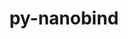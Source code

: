 ---
title: "py-nanobind"
layout: cache
categories: [package, develop]
meta: {"compilers": ["gcc@13.2.0"], "num_specs": 67, "num_specs_by_stack": {"ml-linux-x86_64-rocm": 3, "root": 67}, "oss": ["ubuntu24.04"], "platforms": ["linux"], "stacks": ["ml-linux-x86_64-rocm", "root"], "targets": ["x86_64_v3"], "versions": ["2.5.0", "2.6.1", "2.7.0", "2.8.0"]}
spec_details: [{"compiler": "gcc@13.2.0", "hash": "2i675noovs3thgag6zyvxjdwqfulsdkn", "os": "ubuntu24.04", "platform": "linux", "size": "-", "stacks": ["root"], "target": "x86_64_v3", "variants": ["build_system=python_pip", "commit=44ad9a9e5729abda24ef8dc9d76233d801e651e9"], "versions": ["2.7.0"]}, {"compiler": "gcc@13.2.0", "hash": "34euvg32eokirybfpojad3gtzxxptgxg", "os": "ubuntu24.04", "platform": "linux", "size": "-", "stacks": ["root"], "target": "x86_64_v3", "variants": ["build_system=python_pip", "commit=0e7aa61a75052034453cd2b906a79fe222792697"], "versions": ["2.8.0"]}, {"compiler": "gcc@13.2.0", "hash": "373h5dtxww3jiggqo2riwosidqc562yr", "os": "ubuntu24.04", "platform": "linux", "size": "-", "stacks": ["root"], "target": "x86_64_v3", "variants": ["build_system=python_pip", "commit=0e7aa61a75052034453cd2b906a79fe222792697"], "versions": ["2.8.0"]}, {"compiler": "gcc@13.2.0", "hash": "3dngozsikpuiq4benac56ib7v7hybnzu", "os": "ubuntu24.04", "platform": "linux", "size": "-", "stacks": ["root"], "target": "x86_64_v3", "variants": ["build_system=python_pip", "commit=44ad9a9e5729abda24ef8dc9d76233d801e651e9"], "versions": ["2.7.0"]}, {"compiler": "gcc@13.2.0", "hash": "5yjok57kbiv7coi2jwo74zdxkykvakku", "os": "ubuntu24.04", "platform": "linux", "size": "-", "stacks": ["root"], "target": "x86_64_v3", "variants": ["build_system=python_pip", "commit=0e7aa61a75052034453cd2b906a79fe222792697"], "versions": ["2.8.0"]}, {"compiler": "gcc@13.2.0", "hash": "63nvr44lbrqjq55vhnds4otpn2zpm7sv", "os": "ubuntu24.04", "platform": "linux", "size": "-", "stacks": ["root"], "target": "x86_64_v3", "variants": ["build_system=python_pip"], "versions": ["2.7.0"]}, {"compiler": "gcc@13.2.0", "hash": "66zzeqf4cekfyw4nmzakmt3525gm2mrr", "os": "ubuntu24.04", "platform": "linux", "size": "-", "stacks": ["ml-linux-x86_64-rocm", "root"], "target": "x86_64_v3", "variants": ["build_system=python_pip", "commit=0e7aa61a75052034453cd2b906a79fe222792697"], "versions": ["2.8.0"]}, {"compiler": "gcc@13.2.0", "hash": "6hxrlogxy25ndx2fytvxf6636ndojtg4", "os": "ubuntu24.04", "platform": "linux", "size": "-", "stacks": ["root"], "target": "x86_64_v3", "variants": ["build_system=python_pip", "commit=0e7aa61a75052034453cd2b906a79fe222792697"], "versions": ["2.8.0"]}, {"compiler": "gcc@13.2.0", "hash": "6z2uu6akcrtjv7zbzy2f7ripbgv2nwje", "os": "ubuntu24.04", "platform": "linux", "size": "-", "stacks": ["ml-linux-x86_64-rocm", "root"], "target": "x86_64_v3", "variants": ["build_system=python_pip", "commit=0e7aa61a75052034453cd2b906a79fe222792697"], "versions": ["2.8.0"]}, {"compiler": "gcc@13.2.0", "hash": "7chqxh4u5ylicoxqkbsuxvgljbrnbftj", "os": "ubuntu24.04", "platform": "linux", "size": "-", "stacks": ["root"], "target": "x86_64_v3", "variants": ["build_system=python_pip", "commit=0e7aa61a75052034453cd2b906a79fe222792697"], "versions": ["2.8.0"]}, {"compiler": "gcc@13.2.0", "hash": "7glq2ag3uxhwartlgmvqkw6kz7rw4uci", "os": "ubuntu24.04", "platform": "linux", "size": "-", "stacks": ["root"], "target": "x86_64_v3", "variants": ["build_system=python_pip", "commit=44ad9a9e5729abda24ef8dc9d76233d801e651e9"], "versions": ["2.7.0"]}, {"compiler": "gcc@13.2.0", "hash": "b2iswcfy6rumwbds6ajs35z2wzojplg3", "os": "ubuntu24.04", "platform": "linux", "size": "-", "stacks": ["root"], "target": "x86_64_v3", "variants": ["build_system=python_pip", "commit=44ad9a9e5729abda24ef8dc9d76233d801e651e9"], "versions": ["2.7.0"]}, {"compiler": "gcc@13.2.0", "hash": "bjjmw2jltsjvtphokukrnzidcm2tvo5d", "os": "ubuntu24.04", "platform": "linux", "size": "-", "stacks": ["root"], "target": "x86_64_v3", "variants": ["build_system=python_pip"], "versions": ["2.7.0"]}, {"compiler": "gcc@13.2.0", "hash": "chc3d5gcj43oug2hlrdn2xjxfmnsveza", "os": "ubuntu24.04", "platform": "linux", "size": "-", "stacks": ["root"], "target": "x86_64_v3", "variants": ["build_system=python_pip", "commit=44ad9a9e5729abda24ef8dc9d76233d801e651e9"], "versions": ["2.7.0"]}, {"compiler": "gcc@13.2.0", "hash": "d52hphkpcdqyych6c3elmuymsq6ck5cu", "os": "ubuntu24.04", "platform": "linux", "size": "-", "stacks": ["root"], "target": "x86_64_v3", "variants": ["build_system=python_pip"], "versions": ["2.5.0"]}, {"compiler": "gcc@13.2.0", "hash": "dimjixzly47c2wubu7ucmyfkmgbc4h4g", "os": "ubuntu24.04", "platform": "linux", "size": "-", "stacks": ["root"], "target": "x86_64_v3", "variants": ["build_system=python_pip", "commit=0e7aa61a75052034453cd2b906a79fe222792697"], "versions": ["2.8.0"]}, {"compiler": "gcc@13.2.0", "hash": "dqtve3sm4euwjaxzm76umuse4lm2oqiv", "os": "ubuntu24.04", "platform": "linux", "size": "-", "stacks": ["root"], "target": "x86_64_v3", "variants": ["build_system=python_pip", "commit=44ad9a9e5729abda24ef8dc9d76233d801e651e9"], "versions": ["2.7.0"]}, {"compiler": "gcc@13.2.0", "hash": "dtnqbf2q5y7wefkqzh5d7ecisqnwqe2i", "os": "ubuntu24.04", "platform": "linux", "size": "-", "stacks": ["root"], "target": "x86_64_v3", "variants": ["build_system=python_pip", "commit=44ad9a9e5729abda24ef8dc9d76233d801e651e9"], "versions": ["2.7.0"]}, {"compiler": "gcc@13.2.0", "hash": "ehb32ng5owcvytaa6nb5ecti2aoma3oa", "os": "ubuntu24.04", "platform": "linux", "size": "-", "stacks": ["root"], "target": "x86_64_v3", "variants": ["build_system=python_pip"], "versions": ["2.6.1"]}, {"compiler": "gcc@13.2.0", "hash": "enqjebkbiwomludcf2awopcksgrbu5ki", "os": "ubuntu24.04", "platform": "linux", "size": "-", "stacks": ["root"], "target": "x86_64_v3", "variants": ["build_system=python_pip", "commit=0e7aa61a75052034453cd2b906a79fe222792697"], "versions": ["2.8.0"]}, {"compiler": "gcc@13.2.0", "hash": "fjwemhcxvlm45rt5e3guf2mtunbswwh5", "os": "ubuntu24.04", "platform": "linux", "size": "-", "stacks": ["root"], "target": "x86_64_v3", "variants": ["build_system=python_pip"], "versions": ["2.7.0"]}, {"compiler": "gcc@13.2.0", "hash": "gitb7i6jptjxtdg7ivhgoev72fu32ul3", "os": "ubuntu24.04", "platform": "linux", "size": "-", "stacks": ["root"], "target": "x86_64_v3", "variants": ["build_system=python_pip", "commit=0e7aa61a75052034453cd2b906a79fe222792697"], "versions": ["2.8.0"]}, {"compiler": "gcc@13.2.0", "hash": "grbs63as3qq3xr6wr4qkg4hjauh737dg", "os": "ubuntu24.04", "platform": "linux", "size": "-", "stacks": ["root"], "target": "x86_64_v3", "variants": ["build_system=python_pip"], "versions": ["2.7.0"]}, {"compiler": "gcc@13.2.0", "hash": "h5gv4ankjjclbvttru75p4am5cl3un7e", "os": "ubuntu24.04", "platform": "linux", "size": "-", "stacks": ["root"], "target": "x86_64_v3", "variants": ["build_system=python_pip", "commit=0e7aa61a75052034453cd2b906a79fe222792697"], "versions": ["2.8.0"]}, {"compiler": "gcc@13.2.0", "hash": "ho25nv5cqoiiwjdpvefh7t3dm46zdezf", "os": "ubuntu24.04", "platform": "linux", "size": "-", "stacks": ["root"], "target": "x86_64_v3", "variants": ["build_system=python_pip", "commit=0e7aa61a75052034453cd2b906a79fe222792697"], "versions": ["2.8.0"]}, {"compiler": "gcc@13.2.0", "hash": "i3oafxvqny7nejofqqefyawnewgyjkzo", "os": "ubuntu24.04", "platform": "linux", "size": "-", "stacks": ["root"], "target": "x86_64_v3", "variants": ["build_system=python_pip"], "versions": ["2.6.1"]}, {"compiler": "gcc@13.2.0", "hash": "ixtpc7brormgkvfzm5dv64zgov5snwh7", "os": "ubuntu24.04", "platform": "linux", "size": "-", "stacks": ["root"], "target": "x86_64_v3", "variants": ["build_system=python_pip", "commit=0e7aa61a75052034453cd2b906a79fe222792697"], "versions": ["2.8.0"]}, {"compiler": "gcc@13.2.0", "hash": "j3rcbwcwkgafotqd2falj3uczdxqey27", "os": "ubuntu24.04", "platform": "linux", "size": "-", "stacks": ["root"], "target": "x86_64_v3", "variants": ["build_system=python_pip", "commit=44ad9a9e5729abda24ef8dc9d76233d801e651e9"], "versions": ["2.7.0"]}, {"compiler": "gcc@13.2.0", "hash": "jlkm3ulweatonqdfs3vd2rc6bbkxj6fn", "os": "ubuntu24.04", "platform": "linux", "size": "-", "stacks": ["root"], "target": "x86_64_v3", "variants": ["build_system=python_pip", "commit=44ad9a9e5729abda24ef8dc9d76233d801e651e9"], "versions": ["2.7.0"]}, {"compiler": "gcc@13.2.0", "hash": "jnzudndbw3juxfjmwxc3krzxcvfvopgy", "os": "ubuntu24.04", "platform": "linux", "size": "-", "stacks": ["root"], "target": "x86_64_v3", "variants": ["build_system=python_pip", "commit=0e7aa61a75052034453cd2b906a79fe222792697"], "versions": ["2.8.0"]}, {"compiler": "gcc@13.2.0", "hash": "kruj2mbvfb53c35pi44rpladhno6pxza", "os": "ubuntu24.04", "platform": "linux", "size": "-", "stacks": ["root"], "target": "x86_64_v3", "variants": ["build_system=python_pip"], "versions": ["2.7.0"]}, {"compiler": "gcc@13.2.0", "hash": "kuntltyx3svuqagoexcqfwdej44xutr6", "os": "ubuntu24.04", "platform": "linux", "size": "-", "stacks": ["root"], "target": "x86_64_v3", "variants": ["build_system=python_pip", "commit=44ad9a9e5729abda24ef8dc9d76233d801e651e9"], "versions": ["2.7.0"]}, {"compiler": "gcc@13.2.0", "hash": "l3l2tjbslxylm72cnlaolxrzrz4r2roi", "os": "ubuntu24.04", "platform": "linux", "size": "-", "stacks": ["root"], "target": "x86_64_v3", "variants": ["build_system=python_pip", "commit=0e7aa61a75052034453cd2b906a79fe222792697"], "versions": ["2.8.0"]}, {"compiler": "gcc@13.2.0", "hash": "ljz4vonfqiizig63eq7tli63cgoakcge", "os": "ubuntu24.04", "platform": "linux", "size": "-", "stacks": ["root"], "target": "x86_64_v3", "variants": ["build_system=python_pip"], "versions": ["2.7.0"]}, {"compiler": "gcc@13.2.0", "hash": "m4lr7wzspxbm3wm2omavq5vaalu5g5qw", "os": "ubuntu24.04", "platform": "linux", "size": "-", "stacks": ["root"], "target": "x86_64_v3", "variants": ["build_system=python_pip", "commit=44ad9a9e5729abda24ef8dc9d76233d801e651e9"], "versions": ["2.7.0"]}, {"compiler": "gcc@13.2.0", "hash": "mmlyozbg3r5zuf3fnpzxpvlgi5yngs5w", "os": "ubuntu24.04", "platform": "linux", "size": "-", "stacks": ["root"], "target": "x86_64_v3", "variants": ["build_system=python_pip"], "versions": ["2.7.0"]}, {"compiler": "gcc@13.2.0", "hash": "mtnakw5nmisvsocudsuqbqhgugz44hxn", "os": "ubuntu24.04", "platform": "linux", "size": "-", "stacks": ["root"], "target": "x86_64_v3", "variants": ["build_system=python_pip", "commit=0e7aa61a75052034453cd2b906a79fe222792697"], "versions": ["2.8.0"]}, {"compiler": "gcc@13.2.0", "hash": "mzcc3czsiv6ih37qe4mi675ao34fjepi", "os": "ubuntu24.04", "platform": "linux", "size": "-", "stacks": ["root"], "target": "x86_64_v3", "variants": ["build_system=python_pip"], "versions": ["2.7.0"]}, {"compiler": "gcc@13.2.0", "hash": "nhczagqkuo5ifzo47kq47b7nkiqx3fmp", "os": "ubuntu24.04", "platform": "linux", "size": "-", "stacks": ["root"], "target": "x86_64_v3", "variants": ["build_system=python_pip"], "versions": ["2.5.0"]}, {"compiler": "gcc@13.2.0", "hash": "nmemuqpdkagnfm72nzxz3jl3s2apbuih", "os": "ubuntu24.04", "platform": "linux", "size": "-", "stacks": ["root"], "target": "x86_64_v3", "variants": ["build_system=python_pip"], "versions": ["2.5.0"]}, {"compiler": "gcc@13.2.0", "hash": "novl7wbube6jorawzq54hmlu7k5mc37j", "os": "ubuntu24.04", "platform": "linux", "size": "-", "stacks": ["root"], "target": "x86_64_v3", "variants": ["build_system=python_pip"], "versions": ["2.7.0"]}, {"compiler": "gcc@13.2.0", "hash": "obxgwq4i6geu5i2pyeejqbevcupvcies", "os": "ubuntu24.04", "platform": "linux", "size": "-", "stacks": ["root"], "target": "x86_64_v3", "variants": ["build_system=python_pip"], "versions": ["2.7.0"]}, {"compiler": "gcc@13.2.0", "hash": "odypnuvw7hd4hrjf65flam7jikhxsrch", "os": "ubuntu24.04", "platform": "linux", "size": "-", "stacks": ["root"], "target": "x86_64_v3", "variants": ["build_system=python_pip", "commit=0e7aa61a75052034453cd2b906a79fe222792697"], "versions": ["2.8.0"]}, {"compiler": "gcc@13.2.0", "hash": "ohf57g3hvou4gpsfcrw5amnupwyqgxt7", "os": "ubuntu24.04", "platform": "linux", "size": "-", "stacks": ["root"], "target": "x86_64_v3", "variants": ["build_system=python_pip", "commit=0e7aa61a75052034453cd2b906a79fe222792697"], "versions": ["2.8.0"]}, {"compiler": "gcc@13.2.0", "hash": "olp5zcv2wwmgw3atqfk62fbb2rkljcxt", "os": "ubuntu24.04", "platform": "linux", "size": "-", "stacks": ["root"], "target": "x86_64_v3", "variants": ["build_system=python_pip"], "versions": ["2.7.0"]}, {"compiler": "gcc@13.2.0", "hash": "pjiwu226i2qur72vdyjnpien5ac5kud4", "os": "ubuntu24.04", "platform": "linux", "size": "-", "stacks": ["root"], "target": "x86_64_v3", "variants": ["build_system=python_pip"], "versions": ["2.7.0"]}, {"compiler": "gcc@13.2.0", "hash": "pylxhcqggddwkdy5swmnxkwnccddaxdo", "os": "ubuntu24.04", "platform": "linux", "size": "-", "stacks": ["root"], "target": "x86_64_v3", "variants": ["build_system=python_pip"], "versions": ["2.5.0"]}, {"compiler": "gcc@13.2.0", "hash": "qp5witrx6xi7kgqe7meizxhawfm25khs", "os": "ubuntu24.04", "platform": "linux", "size": "-", "stacks": ["root"], "target": "x86_64_v3", "variants": ["build_system=python_pip"], "versions": ["2.5.0"]}, {"compiler": "gcc@13.2.0", "hash": "rpakmfthz4a6lj2tts6vmqbz4ohswqae", "os": "ubuntu24.04", "platform": "linux", "size": "-", "stacks": ["root"], "target": "x86_64_v3", "variants": ["build_system=python_pip", "commit=0e7aa61a75052034453cd2b906a79fe222792697"], "versions": ["2.8.0"]}, {"compiler": "gcc@13.2.0", "hash": "s2rnsxitrljdti2q2265gt6bvhnfljo5", "os": "ubuntu24.04", "platform": "linux", "size": "-", "stacks": ["ml-linux-x86_64-rocm", "root"], "target": "x86_64_v3", "variants": ["build_system=python_pip", "commit=0e7aa61a75052034453cd2b906a79fe222792697"], "versions": ["2.8.0"]}, {"compiler": "gcc@13.2.0", "hash": "siktfslz2aouhnrd5wy7vhqasbj3dal2", "os": "ubuntu24.04", "platform": "linux", "size": "-", "stacks": ["root"], "target": "x86_64_v3", "variants": ["build_system=python_pip", "commit=0e7aa61a75052034453cd2b906a79fe222792697"], "versions": ["2.8.0"]}, {"compiler": "gcc@13.2.0", "hash": "t2vgtafcp5khd3wxe3e4gdobb525e5iw", "os": "ubuntu24.04", "platform": "linux", "size": "-", "stacks": ["root"], "target": "x86_64_v3", "variants": ["build_system=python_pip", "commit=0e7aa61a75052034453cd2b906a79fe222792697"], "versions": ["2.8.0"]}, {"compiler": "gcc@13.2.0", "hash": "t33qeywlxfkwcxd53lj6oei7jupejj44", "os": "ubuntu24.04", "platform": "linux", "size": "-", "stacks": ["root"], "target": "x86_64_v3", "variants": ["build_system=python_pip", "commit=44ad9a9e5729abda24ef8dc9d76233d801e651e9"], "versions": ["2.7.0"]}, {"compiler": "gcc@13.2.0", "hash": "tdp3l7ga37z6guuzkbedhceio22wzmb7", "os": "ubuntu24.04", "platform": "linux", "size": "-", "stacks": ["root"], "target": "x86_64_v3", "variants": ["build_system=python_pip"], "versions": ["2.6.1"]}, {"compiler": "gcc@13.2.0", "hash": "tuz4egutomq7umqynzdrh56utcy7llrn", "os": "ubuntu24.04", "platform": "linux", "size": "-", "stacks": ["root"], "target": "x86_64_v3", "variants": ["build_system=python_pip"], "versions": ["2.7.0"]}, {"compiler": "gcc@13.2.0", "hash": "ujrdrhas6xwtv7i3guvd6bocw3mn2awl", "os": "ubuntu24.04", "platform": "linux", "size": "-", "stacks": ["root"], "target": "x86_64_v3", "variants": ["build_system=python_pip", "commit=0e7aa61a75052034453cd2b906a79fe222792697"], "versions": ["2.8.0"]}, {"compiler": "gcc@13.2.0", "hash": "vcfx5culoacq35itjjfp4roh6y7yffau", "os": "ubuntu24.04", "platform": "linux", "size": "-", "stacks": ["root"], "target": "x86_64_v3", "variants": ["build_system=python_pip", "commit=44ad9a9e5729abda24ef8dc9d76233d801e651e9"], "versions": ["2.7.0"]}, {"compiler": "gcc@13.2.0", "hash": "vfioqz2k6wgmoja2lmd5cvircy5dcmwx", "os": "ubuntu24.04", "platform": "linux", "size": "-", "stacks": ["root"], "target": "x86_64_v3", "variants": ["build_system=python_pip", "commit=0e7aa61a75052034453cd2b906a79fe222792697"], "versions": ["2.8.0"]}, {"compiler": "gcc@13.2.0", "hash": "vq5np7izyhzufrvvjchygvukqfjjzcyq", "os": "ubuntu24.04", "platform": "linux", "size": "-", "stacks": ["root"], "target": "x86_64_v3", "variants": ["build_system=python_pip", "commit=0e7aa61a75052034453cd2b906a79fe222792697"], "versions": ["2.8.0"]}, {"compiler": "gcc@13.2.0", "hash": "vxqydycbdn2eii32dfh5kijaxi27lwbc", "os": "ubuntu24.04", "platform": "linux", "size": "-", "stacks": ["root"], "target": "x86_64_v3", "variants": ["build_system=python_pip", "commit=0e7aa61a75052034453cd2b906a79fe222792697"], "versions": ["2.8.0"]}, {"compiler": "gcc@13.2.0", "hash": "wzhllvq6uen57xdqzfyjuvjpzw2d7ky2", "os": "ubuntu24.04", "platform": "linux", "size": "-", "stacks": ["root"], "target": "x86_64_v3", "variants": ["build_system=python_pip"], "versions": ["2.7.0"]}, {"compiler": "gcc@13.2.0", "hash": "x3gk5bl726xygb7fct7i6fvxswyxhhpg", "os": "ubuntu24.04", "platform": "linux", "size": "-", "stacks": ["root"], "target": "x86_64_v3", "variants": ["build_system=python_pip"], "versions": ["2.7.0"]}, {"compiler": "gcc@13.2.0", "hash": "y467vufbjsihq2rluslphhzd2s4oxjba", "os": "ubuntu24.04", "platform": "linux", "size": "-", "stacks": ["root"], "target": "x86_64_v3", "variants": ["build_system=python_pip", "commit=44ad9a9e5729abda24ef8dc9d76233d801e651e9"], "versions": ["2.7.0"]}, {"compiler": "gcc@13.2.0", "hash": "zlucxpoms3rrwxzr2xjxipai66xdzurz", "os": "ubuntu24.04", "platform": "linux", "size": "-", "stacks": ["root"], "target": "x86_64_v3", "variants": ["build_system=python_pip", "commit=44ad9a9e5729abda24ef8dc9d76233d801e651e9"], "versions": ["2.7.0"]}, {"compiler": "gcc@13.2.0", "hash": "zofq7v5dorz3u2tjwerhs4bg3qenema2", "os": "ubuntu24.04", "platform": "linux", "size": "-", "stacks": ["root"], "target": "x86_64_v3", "variants": ["build_system=python_pip", "commit=44ad9a9e5729abda24ef8dc9d76233d801e651e9"], "versions": ["2.7.0"]}, {"compiler": "gcc@13.2.0", "hash": "zpqwpqpotnsaads6bsingpiu3xfyfvjl", "os": "ubuntu24.04", "platform": "linux", "size": "-", "stacks": ["root"], "target": "x86_64_v3", "variants": ["build_system=python_pip"], "versions": ["2.6.1"]}, {"compiler": "gcc@13.2.0", "hash": "zxbbn5iff5vimsizgamt36zcgsxfqg67", "os": "ubuntu24.04", "platform": "linux", "size": "-", "stacks": ["root"], "target": "x86_64_v3", "variants": ["build_system=python_pip", "commit=0e7aa61a75052034453cd2b906a79fe222792697"], "versions": ["2.8.0"]}]
---